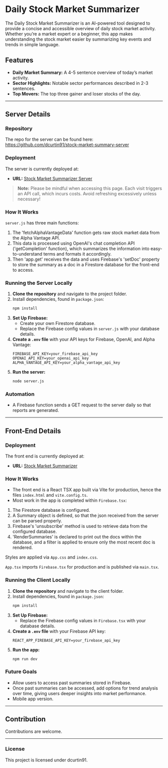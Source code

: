 
# Daily Stock Market Summarizer

The Daily Stock Market Summarizer is an AI-powered tool designed to provide a concise and accessible overview of daily stock market activity. Whether you’re a market expert or a beginner, this app makes understanding the stock market easier by summarizing key events and trends in simple language.

## Features
- **Daily Market Summary:** A 4-5 sentence overview of today’s market activity.
- **Sector Highlights:** Notable sector performances described in 2-3 sentences.
- **Top Movers:** The top three gainer and loser stocks of the day.

---

## Server Details

### Repository
The repo for the server can be found here: https://github.com/dcurtin91/stock-market-summary-server

### Deployment
The server is currently deployed at:
- **URL:** [Stock Market Summarizer Server](https://stock-market-summary-server-b48b85a337b0.herokuapp.com/summarize-market)

> **Note:** Please be mindful when accessing this page. Each visit triggers an API call, which incurs costs. Avoid refreshing excessively unless necessary!

### How It Works

`server.js` has three main functions:

1. The 'fetchAlphaVantageData' function gets raw stock market data from the Alpha Vantage API.
2. This data is processed using OpenAI's chat completion API ('getCompletion' function), which summarizes the information into easy-to-understand terms and formats it accordingly.
3. Then 'app.get' receives the data and uses Firebase's 'setDoc' property to store the summary as a doc in a Firestore database for the front-end to access.

### Running the Server Locally
1. **Clone the repository** and navigate to the project folder.
2. Install dependencies, found in `package.json`:
   ```bash
   npm install
   ```
3. **Set Up Firebase:**
   - Create your own Firestore database.
   - Replace the Firebase config values in `server.js` with your database details.
4. **Create a `.env` file** with your API keys for Firebase, OpenAI, and Alpha Vantage:
   ```
   FIREBASE_API_KEY=your_firebase_api_key
   OPENAI_API_KEY=your_openai_api_key
   ALPHA_VANTAGE_API_KEY=your_alpha_vantage_api_key
   ```
5. **Run the server:**
   ```bash
   node server.js
   ```

### Automation
- A Firebase function sends a GET request to the server daily so that reports are generated. 

---

## Front-End Details

### Deployment
The front end is currently deployed at:
- **URL:** [Stock Market Summarizer](https://stock-market-summarizer.netlify.app/)

### How It Works
- The front end is a React TSX app built via Vite for production, hence the files `index.html` and `vite.config.ts`.
- Most work in the app is completed within `Firebase.tsx`:

1. The Firestore database is configured.
2. A Summary object is defined, so that the json received from the server can be parsed properly.
3. Firebase's 'unsubscribe' method is used to retrieve data from the configured database.
4. 'RenderSummaries' is declared to print out the docs within the database, and a filter is applied to ensure only the most recent doc is rendered.

Styles are applied via `App.css` and `index.css`.

`App.tsx` imports `Firebase.tsx` for production and is published via `main.tsx`.


### Running the Client Locally
1. **Clone the repository** and navigate to the client folder.
2. Install dependencies, found in `package.json`:
   ```bash
   npm install
   ```
3. **Set Up Firebase:**
   - Replace the Firebase config values in `Firebase.tsx` with your database details.
4. **Create a `.env` file** with your Firebase API key:
   ```
   REACT_APP_FIREBASE_API_KEY=your_firebase_api_key
   ```
5. **Run the app:**
   ```bash
   npm run dev
   ```

### Future Goals
- Allow users to access past summaries stored in Firebase.
- Once past summaries can be accessed, add options for trend analysis over time, giving users deeper insights into market performance.
- Mobile app version. 

---


## Contribution
Contributions are welcome.

---

### License
This project is licensed under dcurtin91.


